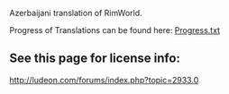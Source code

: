 Azerbaijani translation of RimWorld.

Progress of Translations can be found here: [Progress.txt](https://github.com/Ludeon/RimWorld-Azerbaijani/blob/master/progress.txt)

## See this page for license info:
http://ludeon.com/forums/index.php?topic=2933.0
